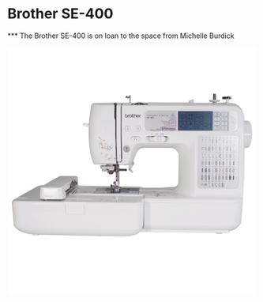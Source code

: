 # Brother SE-400

\*\*\* The Brother SE-400 is on loan to the space from Michelle Burdick

![](<../.gitbook/assets/image (40).png>)

